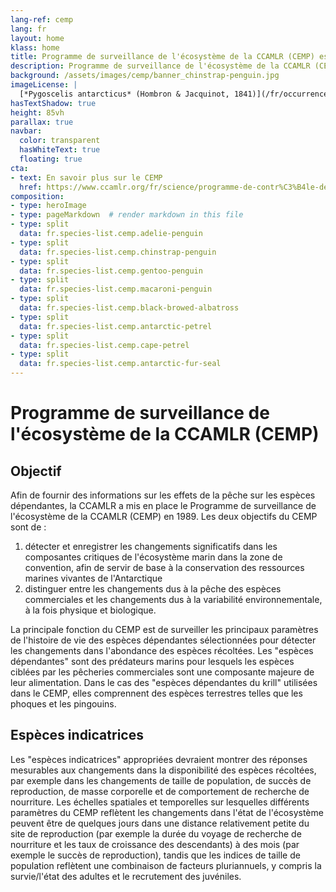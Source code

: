 ```yaml
---
lang-ref: cemp
lang: fr
layout: home
klass: home
title: Programme de surveillance de l'écosystème de la CCAMLR (CEMP) espèces indicatrices
description: Programme de surveillance de l'écosystème de la CCAMLR (CEMP) et les espèces indicatrices du CEMP
background: /assets/images/cemp/banner_chinstrap-penguin.jpg
imageLicense: | 
  [*Pygoscelis antarcticus* (Hombron & Jacquinot, 1841)](/fr/occurrence/search?entity=3994320758) observé en Antarctique par timhoffm (sous licence http://creativecommons.org/licenses/by-nc/4.0/)  
hasTextShadow: true
height: 85vh
parallax: true
navbar:
  color: transparent
  hasWhiteText: true
  floating: true
cta:
- text: En savoir plus sur le CEMP
  href: https://www.ccamlr.org/fr/science/programme-de-contr%C3%B4le-de-l%C3%A9cosyst%C3%A8me-de-la-ccamlr-cemp
composition:
- type: heroImage
- type: pageMarkdown  # render markdown in this file
- type: split
  data: fr.species-list.cemp.adelie-penguin
- type: split
  data: fr.species-list.cemp.chinstrap-penguin
- type: split
  data: fr.species-list.cemp.gentoo-penguin
- type: split
  data: fr.species-list.cemp.macaroni-penguin
- type: split
  data: fr.species-list.cemp.black-browed-albatross
- type: split
  data: fr.species-list.cemp.antarctic-petrel
- type: split
  data: fr.species-list.cemp.cape-petrel
- type: split
  data: fr.species-list.cemp.antarctic-fur-seal
---
```


# Programme de surveillance de l'écosystème de la CCAMLR (CEMP)

## Objectif

Afin de fournir des informations sur les effets de la pêche sur les espèces dépendantes, la CCAMLR a mis en place le Programme de surveillance de l'écosystème de la CCAMLR (CEMP) en 1989. Les deux objectifs du CEMP sont de :
1. détecter et enregistrer les changements significatifs dans les composantes critiques de l'écosystème marin dans la zone de convention, afin de servir de base à la conservation des ressources marines vivantes de l'Antarctique
2. distinguer entre les changements dus à la pêche des espèces commerciales et les changements dus à la variabilité environnementale, à la fois physique et biologique.

La principale fonction du CEMP est de surveiller les principaux paramètres de l'histoire de vie des espèces dépendantes sélectionnées pour détecter les changements dans 
l'abondance des espèces récoltées. Les "espèces dépendantes" sont des prédateurs marins pour lesquels les espèces ciblées par les pêcheries commerciales sont une composante majeure de leur alimentation. Dans le cas des "espèces dépendantes du krill" utilisées dans le CEMP, elles comprennent des espèces terrestres telles que les phoques et les pingouins.

## Espèces indicatrices

Les "espèces indicatrices" appropriées devraient montrer des réponses mesurables aux changements dans la disponibilité des espèces récoltées, 
par exemple dans les changements de taille de population, de succès de reproduction, de masse corporelle et de comportement de recherche de nourriture. 
Les échelles spatiales et temporelles sur lesquelles différents paramètres du CEMP reflètent les changements dans l'état de l'écosystème 
peuvent être de quelques jours dans une distance relativement petite du site de reproduction (par exemple la durée du voyage de recherche de nourriture et les taux de croissance des descendants) 
à des mois (par exemple le succès de reproduction), tandis que les indices de taille de population reflètent une combinaison de facteurs pluriannuels, y compris 
la survie/l'état des adultes et le recrutement des juvéniles.
